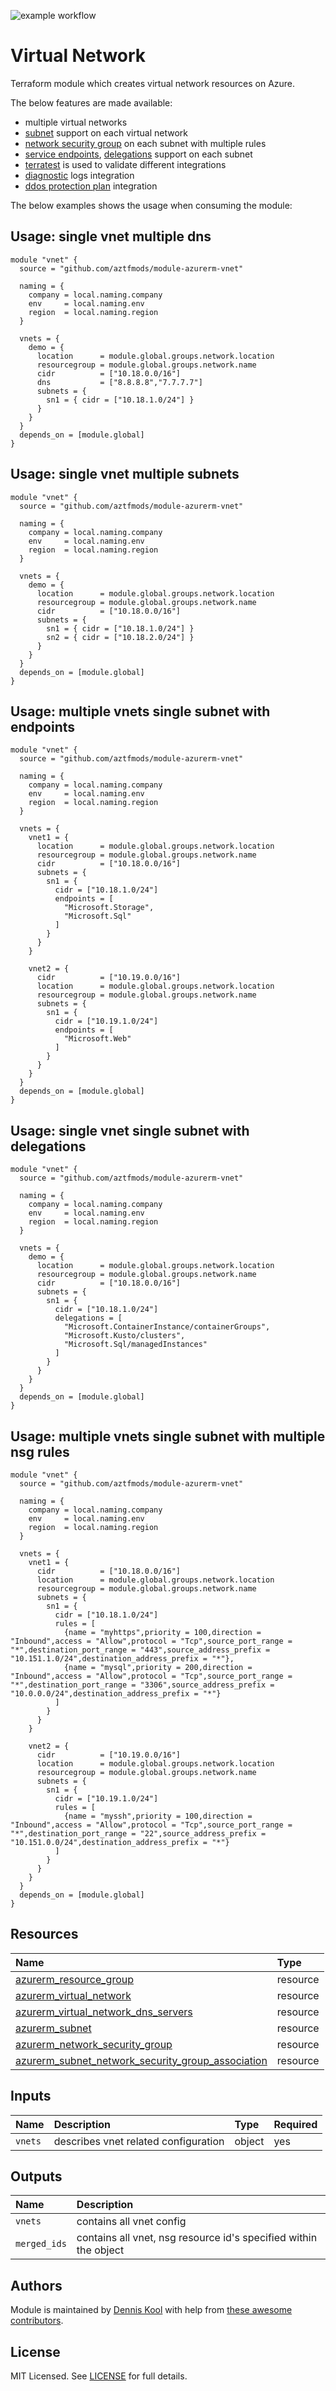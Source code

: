 ![example workflow](https://github.com/aztfmods/module-azurerm-vnet/actions/workflows/validate.yml/badge.svg)

# Virtual Network

Terraform module which creates virtual network resources on Azure.

The below features are made available:

- multiple virtual networks
- [subnet](#usage-single-vnet-multiple-subnets) support on each virtual network
- [network security group](#usage-multiple-vnets-single-subnet-with-multiple-nsg-rules) on each subnet with multiple rules
- [service endpoints](#usage-multiple-vnets-single-subnet-with-endpoints), [delegations](#usage-single-vnet-single-subnet-with-delegations) support on each subnet
- [terratest](https://terratest.gruntwork.io) is used to validate different integrations
- [diagnostic](examples/diagnostic-settings/main.tf) logs integration
- [ddos protection plan](examples/ddos-protection/) integration

The below examples shows the usage when consuming the module:

## Usage: single vnet multiple dns

```hcl
module "vnet" {
  source = "github.com/aztfmods/module-azurerm-vnet"

  naming = {
    company = local.naming.company
    env     = local.naming.env
    region  = local.naming.region
  }

  vnets = {
    demo = {
      location      = module.global.groups.network.location
      resourcegroup = module.global.groups.network.name
      cidr          = ["10.18.0.0/16"]
      dns           = ["8.8.8.8","7.7.7.7"]
      subnets = {
        sn1 = { cidr = ["10.18.1.0/24"] }
      }
    }
  }
  depends_on = [module.global]
}
```

## Usage: single vnet multiple subnets

```hcl
module "vnet" {
  source = "github.com/aztfmods/module-azurerm-vnet"

  naming = {
    company = local.naming.company
    env     = local.naming.env
    region  = local.naming.region
  }

  vnets = {
    demo = {
      location      = module.global.groups.network.location
      resourcegroup = module.global.groups.network.name
      cidr          = ["10.18.0.0/16"]
      subnets = {
        sn1 = { cidr = ["10.18.1.0/24"] }
        sn2 = { cidr = ["10.18.2.0/24"] }
      }
    }
  }
  depends_on = [module.global]
}
```

## Usage: multiple vnets single subnet with endpoints

```hcl
module "vnet" {
  source = "github.com/aztfmods/module-azurerm-vnet"

  naming = {
    company = local.naming.company
    env     = local.naming.env
    region  = local.naming.region
  }

  vnets = {
    vnet1 = {
      location      = module.global.groups.network.location
      resourcegroup = module.global.groups.network.name
      cidr          = ["10.18.0.0/16"]
      subnets = {
        sn1 = {
          cidr = ["10.18.1.0/24"]
          endpoints = [
            "Microsoft.Storage",
            "Microsoft.Sql"
          ]
        }
      }
    }

    vnet2 = {
      cidr          = ["10.19.0.0/16"]
      location      = module.global.groups.network.location
      resourcegroup = module.global.groups.network.name
      subnets = {
        sn1 = {
          cidr = ["10.19.1.0/24"]
          endpoints = [
            "Microsoft.Web"
          ]
        }
      }
    }
  }
  depends_on = [module.global]
}
```

## Usage: single vnet single subnet with delegations

```hcl
module "vnet" {
  source = "github.com/aztfmods/module-azurerm-vnet"

  naming = {
    company = local.naming.company
    env     = local.naming.env
    region  = local.naming.region
  }

  vnets = {
    demo = {
      location      = module.global.groups.network.location
      resourcegroup = module.global.groups.network.name
      cidr          = ["10.18.0.0/16"]
      subnets = {
        sn1 = {
          cidr = ["10.18.1.0/24"]
          delegations = [
            "Microsoft.ContainerInstance/containerGroups",
            "Microsoft.Kusto/clusters",
            "Microsoft.Sql/managedInstances"
          ]
        }
      }
    }
  }
  depends_on = [module.global]
}
```

## Usage: multiple vnets single subnet with multiple nsg rules

```hcl
module "vnet" {
  source = "github.com/aztfmods/module-azurerm-vnet"

  naming = {
    company = local.naming.company
    env     = local.naming.env
    region  = local.naming.region
  }

  vnets = {
    vnet1 = {
      cidr          = ["10.18.0.0/16"]
      location      = module.global.groups.network.location
      resourcegroup = module.global.groups.network.name
      subnets = {
        sn1 = {
          cidr = ["10.18.1.0/24"]
          rules = [
            {name = "myhttps",priority = 100,direction = "Inbound",access = "Allow",protocol = "Tcp",source_port_range = "*",destination_port_range = "443",source_address_prefix = "10.151.1.0/24",destination_address_prefix = "*"},
            {name = "mysql",priority = 200,direction = "Inbound",access = "Allow",protocol = "Tcp",source_port_range = "*",destination_port_range = "3306",source_address_prefix = "10.0.0.0/24",destination_address_prefix = "*"}
          ]
        }
      }
    }

    vnet2 = {
      cidr          = ["10.19.0.0/16"]
      location      = module.global.groups.network.location
      resourcegroup = module.global.groups.network.name
      subnets = {
        sn1 = {
          cidr = ["10.19.1.0/24"]
          rules = [
            {name = "myssh",priority = 100,direction = "Inbound",access = "Allow",protocol = "Tcp",source_port_range = "*",destination_port_range = "22",source_address_prefix = "10.151.0.0/24",destination_address_prefix = "*"}
          ]
        }
      }
    }
  }
  depends_on = [module.global]
}
```

## Resources

| Name | Type |
| :-- | :-- |
| [azurerm_resource_group](https://registry.terraform.io/providers/hashicorp/azurerm/latest/docs/resources/resource_group) | resource |
| [azurerm_virtual_network](https://registry.terraform.io/providers/hashicorp/azurerm/latest/docs/resources/virtual_network) | resource |
| [azurerm_virtual_network_dns_servers](https://registry.terraform.io/providers/hashicorp/azurerm/latest/docs/resources/virtual_network_dns_servers) | resource |
| [azurerm_subnet](https://registry.terraform.io/providers/hashicorp/azurerm/latest/docs/resources/subnet) | resource |
| [azurerm_network_security_group](https://registry.terraform.io/providers/hashicorp/azurerm/latest/docs/resources/network_security_group) | resource |
| [azurerm_subnet_network_security_group_association](https://registry.terraform.io/providers/hashicorp/azurerm/latest/docs/resources/subnet_network_security_group_association) | resource |

## Inputs

| Name | Description | Type | Required |
| :-- | :-- | :-- | :-- |
| `vnets` | describes vnet related configuration | object | yes |

## Outputs

| Name | Description |
| :-- | :-- |
| `vnets` | contains all vnet config |
| `merged_ids` | contains all vnet, nsg resource id's specified within the object |

## Authors

Module is maintained by [Dennis Kool](https://github.com/dkooll) with help from [these awesome contributors](https://github.com/aztfmods/module-azurerm-vnet/graphs/contributors).

## License

MIT Licensed. See [LICENSE](https://github.com/aztfmods/module-azurerm-vnet/blob/main/LICENSE) for full details.